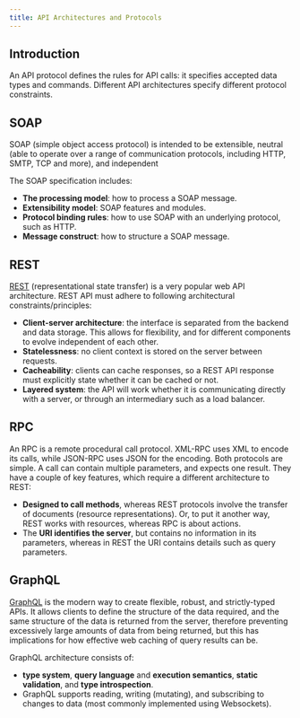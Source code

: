 ```yaml
---
title: API Architectures and Protocols
---
```


## Introduction

An API protocol defines the rules for API calls: it specifies accepted data types and commands. Different API architectures specify different protocol constraints.

## SOAP

SOAP (simple object access protocol) is intended to be extensible, neutral (able to operate over a range of communication protocols, including HTTP, SMTP, TCP and more), and independent

The SOAP specification includes:

- **The processing model**: how to process a SOAP message.
- **Extensibility model**: SOAP features and modules.
- **Protocol binding rules**: how to use SOAP with an underlying protocol, such as HTTP.
- **Message construct**: how to structure a SOAP message.

## REST

[REST](REST-API) (representational state transfer) is a very popular web API architecture. REST API must adhere to following architectural constraints/principles:

- **Client-server architecture**: the interface is separated from the backend and data storage. This allows for flexibility, and for different components to evolve independent of each other.
- **Statelessness**: no client context is stored on the server between requests.
- **Cacheability**: clients can cache responses, so a REST API response must explicitly state whether it can be cached or not.
- **Layered system**: the API will work whether it is communicating directly with a server, or through an intermediary such as a load balancer.

## RPC

An RPC is a remote procedural call protocol. XML-RPC uses XML to encode its calls, while JSON-RPC uses JSON for the encoding. Both protocols are simple. A call can contain multiple parameters, and expects one result. They have a couple of key features, which require a different architecture to REST:

- **Designed to call methods**, whereas REST protocols involve the transfer of documents (resource representations). Or, to put it another way, REST works with resources, whereas RPC is about actions.
- The **URI identifies the server**, but contains no information in its parameters, whereas in REST the URI contains details such as query parameters.

## GraphQL

[GraphQL](GraphQL-API) is the modern way to create flexible, robust, and strictly-typed APIs. It allows clients to define the structure of the data required, and the same structure of the data is returned from the server, therefore preventing excessively large amounts of data from being returned, but this has implications for how effective web caching of query results can be.

GraphQL architecture consists of:

- **type system**, **query language** and **execution semantics**, **static validation**, and **type introspection**.
- GraphQL supports reading, writing (mutating), and subscribing to changes to data (most commonly implemented using Websockets).
